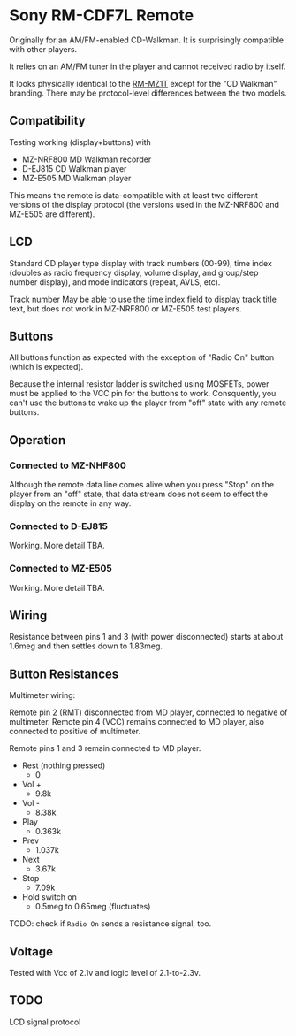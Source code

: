 Sony RM-CDF7L Remote
====================

Originally for an AM/FM-enabled CD-Walkman. It is surprisingly compatible with
other players.

It relies on an AM/FM tuner in the player and cannot received radio by itself.

It looks physically identical to the [RM-MZ1T](Sony+RM-MZ1T+remote.md) except
for the "CD Walkman" branding. There may be protocol-level differences
between the two models.

## Compatibility

Testing working (display+buttons) with

* MZ-NRF800 MD Walkman recorder
* D-EJ815 CD Walkman player
* MZ-E505 MD Walkman player

This means the remote is data-compatible with at least two different versions
of the display protocol (the versions used in the MZ-NRF800 and MZ-E505 are
different).

## LCD

Standard CD player type display with track numbers (00-99), time index (doubles
as radio frequency display, volume display, and group/step number display), and
mode indicators (repeat, AVLS, etc).

Track number May be able to use the time index field to display track title
text, but does not work in MZ-NRF800 or MZ-E505 test players.

## Buttons

All buttons function as expected with the exception of "Radio On" button (which
is expected).

Because the internal resistor ladder is switched using MOSFETs, power must be
applied to the VCC pin for the buttons to work. Consquently, you can't use the
buttons to wake up the player from "off" state with any remote buttons.

## Operation

### Connected to MZ-NHF800

Although the remote data line comes alive when you press "Stop" on the player
from an "off" state, that data stream does not seem to effect the display on the
remote in any way.

### Connected to D-EJ815

Working. More detail TBA.

### Connected to MZ-E505

Working. More detail TBA.

## Wiring

Resistance between pins 1 and 3 (with power disconnected) starts at about 1.6meg
and then settles down to 1.83meg.

## Button Resistances

Multimeter wiring:

Remote pin 2 (RMT) disconnected from MD player, connected to negative of multimeter.
Remote pin 4 (VCC) remains connected to MD player, also connected to positive of multimeter.

Remote pins 1 and 3 remain connected to MD player.

* Rest (nothing pressed)
  - 0
* Vol +
  - 9.8k
* Vol -
  - 8.38k
* Play
  - 0.363k
* Prev
  - 1.037k
* Next
  - 3.67k
* Stop
  - 7.09k
* Hold switch on
  - 0.5meg to 0.65meg (fluctuates)

TODO: check if `Radio On` sends a resistance signal, too.

## Voltage

Tested with Vcc of 2.1v and logic level of 2.1-to-2.3v.

## TODO

LCD signal protocol
